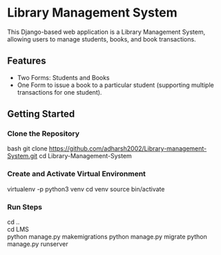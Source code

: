 # Library Management System

This Django-based web application is a Library Management System, allowing users to manage students, books, and book transactions.

## Features
- Two Forms: Students and Books
- One Form to issue a book to a particular student (supporting multiple transactions for one student).

## Getting Started

### Clone the Repository

bash
git clone https://github.com/adharsh2002/Library-management-System.git
cd Library-Management-System

### Create and Activate Virtual Environment
virtualenv -p python3 venv
cd venv
source bin/activate

### Run Steps
cd ..
<br>
cd LMS
<br>
python manage.py makemigrations
python manage.py migrate
python manage.py runserver


